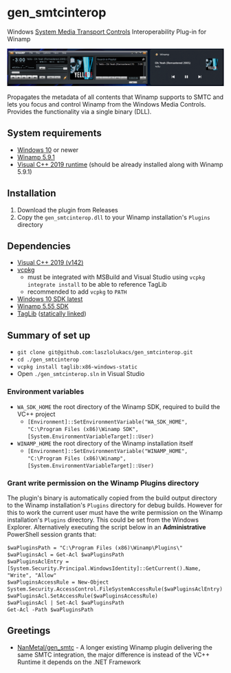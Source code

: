 # gen_smtcinterop

Windows [System Media Transport Controls](https://learn.microsoft.com/en-us/windows/uwp/audio-video-camera/integrate-with-systemmediatransportcontrols) Interoperability Plug-in for Winamp

![Winamp and System Media Transport Controls showcase](docs/screenshots/showcase001.gif?raw=true)

Propagates the metadata of all contents that Winamp supports to SMTC and lets you focus and control Winamp from the Windows Media Controls. Provides the functionality via a single binary (DLL).

## System requirements
* [Windows 10](https://www.microsoft.com/en-us/windows) or newer
* [Winamp 5.9.1](https://download.nullsoft.com/winamp/misc/Winamp591_10029_final_full_en-us.exe)
* [Visual C++ 2019 runtime](https://aka.ms/vs/17/release/vc_redist.x86.exe) (should be already installed along with Winamp 5.9.1)

## Installation
1. Download the plugin from Releases
2. Copy the `gen_smtcinterop.dll` to your Winamp installation's `Plugins` directory

## Dependencies
* [Visual C++ 2019 (v142)](https://visualstudio.microsoft.com/downloads/)
* [vcpkg](https://vcpkg.io/en/getting-started.html)
  * must be integrated with MSBuild and Visual Studio using `vcpkg integrate install` to be able to reference TagLib
  * recommended to add `vcpkg` to `PATH`
* [Windows 10 SDK latest](https://developer.microsoft.com/en-us/windows/downloads/sdk-archive/)
* [Winamp 5.55 SDK](http://wiki.winamp.com/#Plug-in_Developer)
* [TagLib](https://taglib.org/) ([statically linked](https://levelup.gitconnected.com/how-to-statically-link-c-libraries-with-vcpkg-visual-studio-2019-435c2d4ace03))

## Summary of set up
* `git clone git@github.com:laszlolukacs/gen_smtcinterop.git`
* `cd ./gen_smtcinterop`
* `vcpkg install taglib:x86-windows-static`
* Open `./gen_smtcinterop.sln` in Visual Studio

### Environment variables
* `WA_SDK_HOME` the root directory of the Winamp SDK, required to build the VC++ project
  *  `[Environment]::SetEnvironmentVariable("WA_SDK_HOME", "C:\Program Files (x86)\Winamp SDK", [System.EnvironmentVariableTarget]::User)`
* `WINAMP_HOME` the root directory of the Winamp installation itself
    * `[Environment]::SetEnvironmentVariable("WINAMP_HOME", "C:\Program Files (x86)\Winamp", [System.EnvironmentVariableTarget]::User)`

### Grant write permission on the Winamp Plugins directory
The plugin's binary is automatically copied from the build output directory to the Winamp installation's `Plugins` directory for debug builds. 
However for this to work the current user must have the write permission on the Winamp installation's `Plugins` directory. This could be set from the Windows Explorer. 
Alternatively executing the script below in an **Administrative** PowerShell session grants that: 
```(PowerShell)
$waPluginsPath = "C:\Program Files (x86)\Winamp\Plugins\"
$waPluginsAcl = Get-Acl $waPluginsPath
$waPluginsAclEntry = [System.Security.Principal.WindowsIdentity]::GetCurrent().Name, "Write", "Allow"
$waPluginsAccessRule = New-Object System.Security.AccessControl.FileSystemAccessRule($waPluginsAclEntry)
$waPluginsAcl.SetAccessRule($waPluginsAccessRule)
$waPluginsAcl | Set-Acl $waPluginsPath
Get-Acl -Path $waPluginsPath
```

## Greetings
* [NanMetal/gen_smtc](https://github.com/NanMetal/gen_smtc) - A longer existing Winamp plugin delivering the same SMTC integration, the major difference is instead of the VC++ Runtime it depends on the .NET Framework
